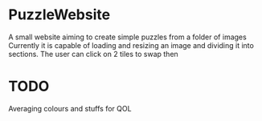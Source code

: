 # PuzzleWebsite
 A small website aiming to create simple puzzles from a folder of images
 Currently it is capable of loading and resizing an image and dividing it into sections.
 The user can click on 2 tiles to swap then

# TODO
 Averaging colours and stuffs for QOL
